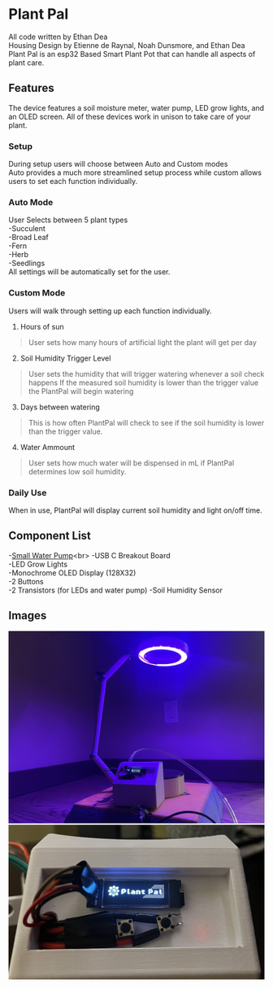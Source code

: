 # Plant Pal
All code written by Ethan Dea<br>
Housing Design by Etienne de Raynal, Noah Dunsmore, and Ethan Dea<br>
Plant Pal is an esp32 Based Smart Plant Pot that can handle all aspects of plant care.<br>

## Features

The device features a soil moisture meter, water pump, LED grow lights, and an OLED screen. All of these devices work in unison to take care of your plant.

### Setup
During setup users will choose between Auto and Custom modes<br>
Auto provides a much more streamlined setup process while custom allows users to set each function individually. 
### Auto Mode
User Selects between 5 plant types<br>
-Succulent<br>
-Broad Leaf<br>
-Fern<br>
-Herb<br>
-Seedlings<br>
All settings will be automatically set for the user.

### Custom Mode
Users will walk through setting up each function individually.<br>
1. Hours of sun<br>
> User sets how many hours of artificial light the plant will get per day<br>
2. Soil Humidity Trigger Level<br>
> User sets the humidity that will trigger watering whenever a soil check happens
> If the measured soil humidity is lower than the trigger value the PlantPal will begin watering
3. Days between watering<br>
> This is how often PlantPal will check to see if the soil humidity is lower than the trigger value.
4. Water Ammount<br>
>User sets how much water will be dispensed in mL if PlantPal determines low soil humidity.

### Daily Use
When in use, PlantPal will display current soil humidity and light on/off time.


## Component List

-[Small Water Pump]([https://pip.pypa.io/en/stable/](https://ae01.alicdn.com/kf/S13d096682cce42adb18643b46f7653ebq.jpg_640x640Q90.jpg_.webp)https://ae01.alicdn.com/kf/S13d096682cce42adb18643b46f7653ebq.jpg_640x640Q90.jpg_.webp)<br>
-USB C Breakout Board<br>
-LED Grow Lights<br>
-Monochrome OLED Display (128X32)<br>
-2 Buttons<br>
-2 Transistors (for LEDs and water pump)<be>
-Soil Humidity Sensor<br>

## Images
![Images2](https://github.com/deaboss/PlantPal/blob/main/IMG_9289.JPG)
![Image1](https://github.com/deaboss/PlantPal/blob/main/20230605_064401524_iOS.jpg)
